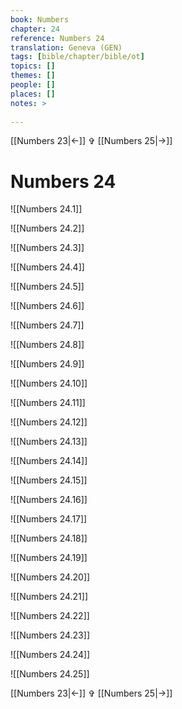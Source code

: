 ```yaml
---
book: Numbers
chapter: 24
reference: Numbers 24
translation: Geneva (GEN)
tags: [bible/chapter/bible/ot]
topics: []
themes: []
people: []
places: []
notes: >
  
---
```


[[Numbers 23|<-]] ✞ [[Numbers 25|->]]

# Numbers 24

![[Numbers 24.1]]

![[Numbers 24.2]]

![[Numbers 24.3]]

![[Numbers 24.4]]

![[Numbers 24.5]]

![[Numbers 24.6]]

![[Numbers 24.7]]

![[Numbers 24.8]]

![[Numbers 24.9]]

![[Numbers 24.10]]

![[Numbers 24.11]]

![[Numbers 24.12]]

![[Numbers 24.13]]

![[Numbers 24.14]]

![[Numbers 24.15]]

![[Numbers 24.16]]

![[Numbers 24.17]]

![[Numbers 24.18]]

![[Numbers 24.19]]

![[Numbers 24.20]]

![[Numbers 24.21]]

![[Numbers 24.22]]

![[Numbers 24.23]]

![[Numbers 24.24]]

![[Numbers 24.25]]

[[Numbers 23|<-]] ✞ [[Numbers 25|->]]
